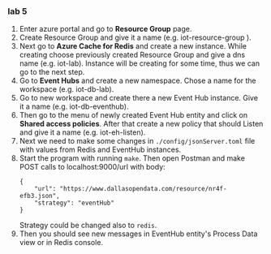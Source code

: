 ### lab 5

1. Enter azure portal and go to **Resource Group** page.
2. Create Resource Group and give it a name (e.g. iot-resource-group ).
3. Next go to **Azure Cache for Redis** and create a new instance. While creating choose previously created Resource Group and give a dns name (e.g. iot-lab). Instance will be creating for some time, thus we can go to the next step.
4. Go to **Event Hubs** and create a new namespace. Chose a name for the workspace (e.g. iot-db-lab).
5. Go to new workspace and create there a new Event Hub instance. Give it a name (e.g. iot-db-eventhub).
6. Then go to the menu of newly created Event Hub entity and click on **Shared access policies**. After that create a new policy that should Listen and give it a name (e.g. iot-eh-listen).
7. Next we need to make some changes in ```./config/jsonServer.toml``` file with values from Redis and EventHub instances.
8. Start the program with running ```make```. Then open Postman and make POST calls to localhost:9000/url with body:
    ```
    {
        "url": "https://www.dallasopendata.com/resource/nr4f-efb3.json",
        "strategy": "eventHub"
    }
    ```
    Strategy could be changed also to ```redis```.
9. Then you should see new messages in EventHub entity's Process Data view or in Redis console.
